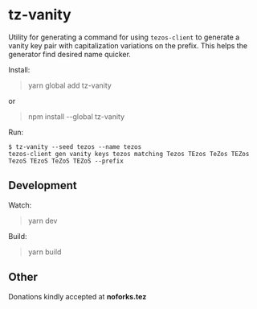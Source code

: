 # tz-vanity

Utility for generating a command for using `tezos-client` to generate a vanity key pair with capitalization variations on the prefix. This helps the generator find desired name quicker.

Install:

> yarn global add tz-vanity

or

> npm install --global tz-vanity

Run:

```console
$ tz-vanity --seed tezos --name tezos
tezos-client gen vanity keys tezos matching Tezos TEzos TeZos TEZos TezoS TEzoS TeZoS TEZoS --prefix
```

## Development

Watch:

> yarn dev

Build:

> yarn build

## Other

Donations kindly accepted at **noforks.tez**
